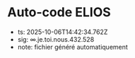 # Auto-code ELIOS
- ts: 2025-10-06T14:42:34.762Z
- sig: ∞.je.toi.nous.432.528
- note: fichier généré automatiquement